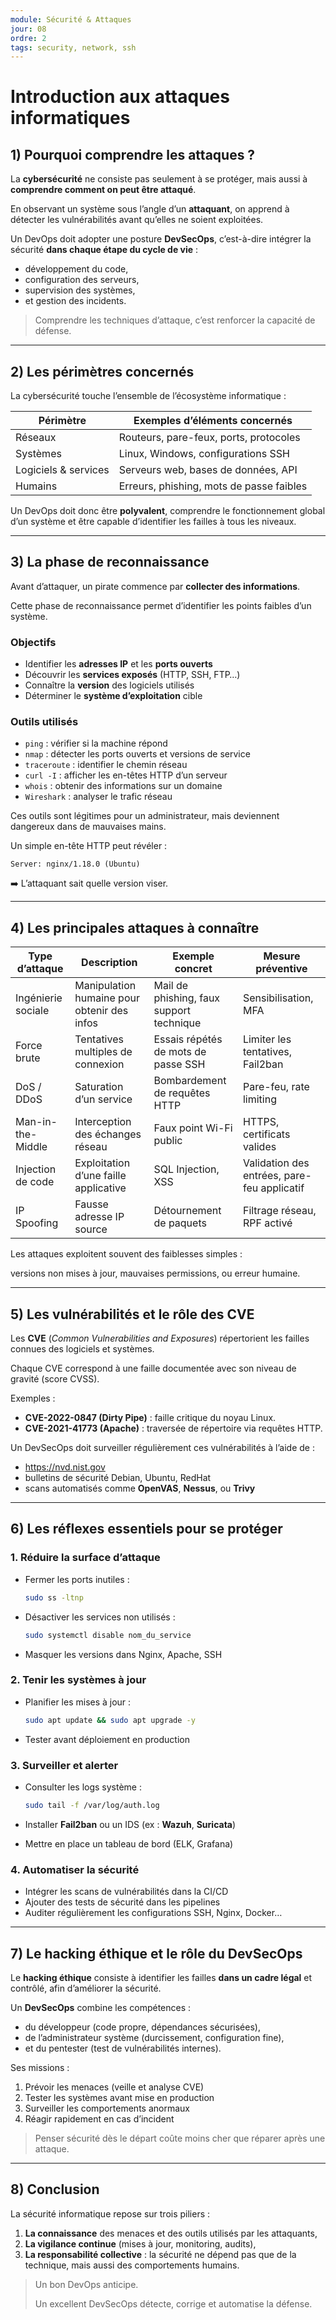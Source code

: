 ```yaml
---
module: Sécurité & Attaques
jour: 08
ordre: 2
tags: security, network, ssh
---
```


# Introduction aux attaques informatiques

## 1) Pourquoi comprendre les attaques ?

La **cybersécurité** ne consiste pas seulement à se protéger, mais aussi à **comprendre comment on peut être attaqué**.

En observant un système sous l’angle d’un **attaquant**, on apprend à détecter les vulnérabilités avant qu’elles ne soient exploitées.

Un DevOps doit adopter une posture **DevSecOps**, c’est-à-dire intégrer la sécurité **dans chaque étape du cycle de vie** :
- développement du code,
- configuration des serveurs,
- supervision des systèmes,
- et gestion des incidents.

> Comprendre les techniques d’attaque, c’est renforcer la capacité de défense.
> 

---

## 2) Les périmètres concernés

La cybersécurité touche l’ensemble de l’écosystème informatique :

| Périmètre | Exemples d’éléments concernés |
| --- | --- |
| Réseaux | Routeurs, pare-feux, ports, protocoles |
| Systèmes | Linux, Windows, configurations SSH |
| Logiciels & services | Serveurs web, bases de données, API |
| Humains | Erreurs, phishing, mots de passe faibles |

Un DevOps doit donc être **polyvalent**, comprendre le fonctionnement global d’un système et être capable d’identifier les failles à tous les niveaux.

---

## 3) La phase de reconnaissance

Avant d’attaquer, un pirate commence par **collecter des informations**.

Cette phase de reconnaissance permet d’identifier les points faibles d’un système.

### Objectifs

- Identifier les **adresses IP** et les **ports ouverts**
- Découvrir les **services exposés** (HTTP, SSH, FTP…)
- Connaître la **version** des logiciels utilisés
- Déterminer le **système d’exploitation** cible

### Outils utilisés

- `ping` : vérifier si la machine répond
- `nmap` : détecter les ports ouverts et versions de service
- `traceroute` : identifier le chemin réseau
- `curl -I` : afficher les en-têtes HTTP d’un serveur
- `whois` : obtenir des informations sur un domaine
- `Wireshark` : analyser le trafic réseau

Ces outils sont légitimes pour un administrateur, mais deviennent dangereux dans de mauvaises mains.

Un simple en-tête HTTP peut révéler :

```
Server: nginx/1.18.0 (Ubuntu)

```

➡️ L’attaquant sait quelle version viser.

---

## 4) Les principales attaques à connaître

| Type d’attaque | Description | Exemple concret | Mesure préventive |
| --- | --- | --- | --- |
| Ingénierie sociale | Manipulation humaine pour obtenir des infos | Mail de phishing, faux support technique | Sensibilisation, MFA |
| Force brute | Tentatives multiples de connexion | Essais répétés de mots de passe SSH | Limiter les tentatives, Fail2ban |
| DoS / DDoS | Saturation d’un service | Bombardement de requêtes HTTP | Pare-feu, rate limiting |
| Man-in-the-Middle | Interception des échanges réseau | Faux point Wi-Fi public | HTTPS, certificats valides |
| Injection de code | Exploitation d’une faille applicative | SQL Injection, XSS | Validation des entrées, pare-feu applicatif |
| IP Spoofing | Fausse adresse IP source | Détournement de paquets | Filtrage réseau, RPF activé |

Les attaques exploitent souvent des faiblesses simples :

versions non mises à jour, mauvaises permissions, ou erreur humaine.

---

## 5) Les vulnérabilités et le rôle des CVE

Les **CVE** (*Common Vulnerabilities and Exposures*) répertorient les failles connues des logiciels et systèmes.

Chaque CVE correspond à une faille documentée avec son niveau de gravité (score CVSS).

Exemples :

- **CVE-2022-0847 (Dirty Pipe)** : faille critique du noyau Linux.
- **CVE-2021-41773 (Apache)** : traversée de répertoire via requêtes HTTP.

Un DevSecOps doit surveiller régulièrement ces vulnérabilités à l’aide de :

- https://nvd.nist.gov
- bulletins de sécurité Debian, Ubuntu, RedHat
- scans automatisés comme **OpenVAS**, **Nessus**, ou **Trivy**

---

## 6) Les réflexes essentiels pour se protéger

### 1. Réduire la surface d’attaque

- Fermer les ports inutiles :
    
    ```bash
    sudo ss -ltnp
    
    ```
    
- Désactiver les services non utilisés :
    
    ```bash
    sudo systemctl disable nom_du_service
    
    ```
    
- Masquer les versions dans Nginx, Apache, SSH

### 2. Tenir les systèmes à jour

- Planifier les mises à jour :
    
    ```bash
    sudo apt update && sudo apt upgrade -y
    
    ```
    
- Tester avant déploiement en production

### 3. Surveiller et alerter

- Consulter les logs système :
    
    ```bash
    sudo tail -f /var/log/auth.log
    
    ```
    
- Installer **Fail2ban** ou un IDS (ex : **Wazuh**, **Suricata**)
- Mettre en place un tableau de bord (ELK, Grafana)

### 4. Automatiser la sécurité

- Intégrer les scans de vulnérabilités dans la CI/CD
- Ajouter des tests de sécurité dans les pipelines
- Auditer régulièrement les configurations SSH, Nginx, Docker…

---

## 7) Le hacking éthique et le rôle du DevSecOps

Le **hacking éthique** consiste à identifier les failles **dans un cadre légal** et contrôlé, afin d’améliorer la sécurité.

Un **DevSecOps** combine les compétences :

- du développeur (code propre, dépendances sécurisées),
- de l’administrateur système (durcissement, configuration fine),
- et du pentester (test de vulnérabilités internes).

Ses missions :

1. Prévoir les menaces (veille et analyse CVE)
2. Tester les systèmes avant mise en production
3. Surveiller les comportements anormaux
4. Réagir rapidement en cas d’incident

> Penser sécurité dès le départ coûte moins cher que réparer après une attaque.
> 

---

## 8) Conclusion

La sécurité informatique repose sur trois piliers :

1. **La connaissance** des menaces et des outils utilisés par les attaquants,
2. **La vigilance continue** (mises à jour, monitoring, audits),
3. **La responsabilité collective** : la sécurité ne dépend pas que de la technique, mais aussi des comportements humains.

> Un bon DevOps anticipe.
> 
> Un excellent DevSecOps détecte, corrige et automatise la défense.

